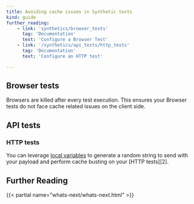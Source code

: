 ```yaml
---
title: Avoiding cache issues in Synthetic tests
kind: guide
further_reading:
    - link: 'synthetics/browser_tests'
      tag: 'Documentation'
      text: 'Configure a Browser Test'
    - link: '/synthetics/api_tests/http_tests'
      tag: 'Documentation'
      text: 'Configure an HTTP test'

---
```


## Browser tests

Browsers are killed after every test execution. This ensures your Browser tests do not face cache related issues on the client side.

## API tests

### HTTP tests

You can leverage [local variables][1] to generate a random string to send with your payload and perform cache busting on your [HTTP tests][2].

## Further Reading

{{< partial name="whats-next/whats-next.html" >}}

[1]: /synthetics/api_tests/http_tests?tab=requestoptions#create-local-variables
